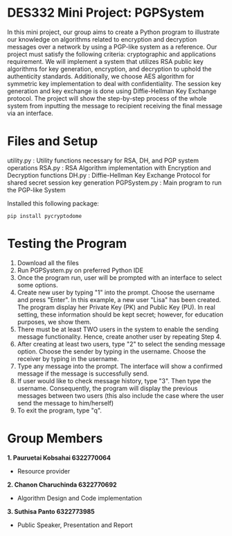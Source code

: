 # DES332 Mini Project: PGPSystem

In this mini project, our group aims to create a Python program to illustrate our knowledge on algorithms related to encryption and decryption messages over a network by using a PGP-like system as a reference. Our project must satisfy the following criteria: cryptographic and applications requirement. We will implement a system that utilizes RSA public key algorithms for key generation, encryption, and decryption to uphold the authenticity standards. Additionally, we choose AES algorithm for symmetric key implementation to deal with confidentiality. The session key generation and key exchange is done using Diffie-Hellman Key Exchange protocol. The project will show the step-by-step process of the whole system from inputting the message to recipient receiving the final message via an interface.

# Files and Setup

utility.py : Utility functions necessary for RSA, DH, and PGP system operations
RSA.py : RSA Algorithm implementation with Encryption and Decryption functions
DH.py : Diffie-Hellman Key Exchange Protocol for shared secret session key generation
PGPSystem.py : Main program to run the PGP-like System

Installed this following package:

    pip install pycryptodome

# Testing the Program

1. Download all the files
2. Run PGPSystem.py on preferred Python IDE
3. Once the program run, user will be prompted with an interface to select some options.
4. Create new user by typing "1" into the prompt. Choose the username and press "Enter". In this example, a new user "Lisa" has been created. The program display her Private Key (PK) and Public Key (PU). In real setting, these information should be kept secret; however, for education purposes, we show them.
5. There must be at least TWO users in the system to enable the sending message functionality. Hence, create another user by repeating Step 4.
6. After creating at least two users, type "2" to select the sending message option. Choose the sender by typing in the username. Choose the receiver by typing in the username.
7. Type any message into the prompt. The interface will show a confirmed message if the message is successfully send.
8. If user would like to check message history, type "3". Then type the username. Consequently, the program will display the previous messages between two users (this also include the case where the user send the message to him/herself)
9. To exit the program, type "q".

# Group Members

**1. Pauruetai Kobsahai 6322770064**

- Resource provider

**2. Chanon Charuchinda 6322770692**

- Algorithm Design and Code implementation

**3. Suthisa Panto 6322773985**

- Public Speaker, Presentation and Report
